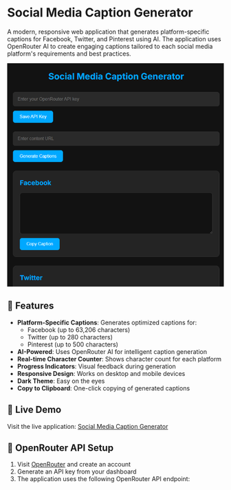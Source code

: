 # Social Media Caption Generator

A modern, responsive web application that generates platform-specific captions for Facebook, Twitter, and Pinterest using AI. The application uses OpenRouter AI to create engaging captions tailored to each social media platform's requirements and best practices.

![Social Media Caption Generator Preview](preview.png)

## 🌟 Features

- **Platform-Specific Captions**: Generates optimized captions for:
  - Facebook (up to 63,206 characters)
  - Twitter (up to 280 characters)
  - Pinterest (up to 500 characters)
- **AI-Powered**: Uses OpenRouter AI for intelligent caption generation
- **Real-time Character Counter**: Shows character count for each platform
- **Progress Indicators**: Visual feedback during generation
- **Responsive Design**: Works on desktop and mobile devices
- **Dark Theme**: Easy on the eyes
- **Copy to Clipboard**: One-click copying of generated captions

## 🚀 Live Demo

Visit the live application: [Social Media Caption Generator](https://yourusername.github.io/social-media-caption-generator)

## 🔑 OpenRouter API Setup

1. Visit [OpenRouter](https://openrouter.ai/) and create an account
2. Generate an API key from your dashboard
3. The application uses the following OpenRouter API endpoint: